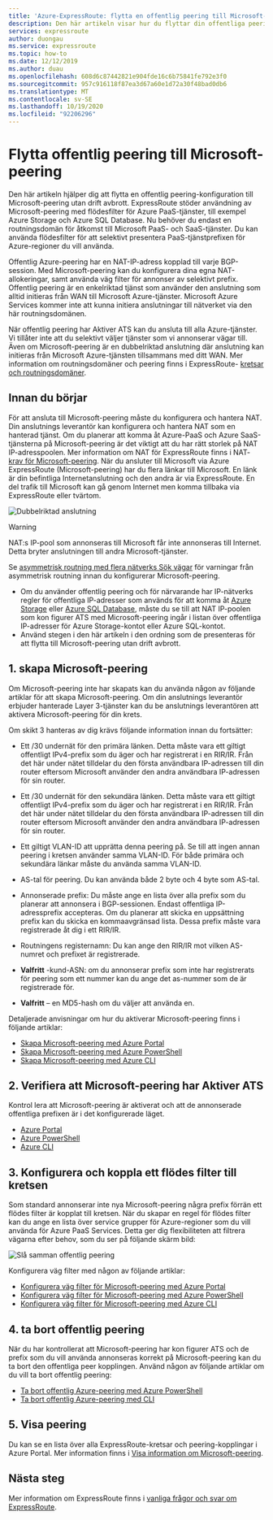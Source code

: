 ```yaml
---
title: 'Azure-ExpressRoute: flytta en offentlig peering till Microsoft-peering'
description: Den här artikeln visar hur du flyttar din offentliga peering till Microsoft-peering på ExpressRoute.
services: expressroute
author: duongau
ms.service: expressroute
ms.topic: how-to
ms.date: 12/12/2019
ms.author: duau
ms.openlocfilehash: 608d6c87442821e904fde16c6b75841fe792e3f0
ms.sourcegitcommit: 957c916118f87ea3d67a60e1d72a30f48bad0db6
ms.translationtype: MT
ms.contentlocale: sv-SE
ms.lasthandoff: 10/19/2020
ms.locfileid: "92206296"
---
```

# <a name="move-a-public-peering-to-microsoft-peering"></a>Flytta offentlig peering till Microsoft-peering

Den här artikeln hjälper dig att flytta en offentlig peering-konfiguration till Microsoft-peering utan drift avbrott. ExpressRoute stöder användning av Microsoft-peering med flödesfilter för Azure PaaS-tjänster, till exempel Azure Storage och Azure SQL Database. Nu behöver du endast en routningsdomän för åtkomst till Microsoft PaaS- och SaaS-tjänster. Du kan använda flödesfilter för att selektivt presentera PaaS-tjänstprefixen för Azure-regioner du vill använda.

Offentlig Azure-peering har en NAT-IP-adress kopplad till varje BGP-session. Med Microsoft-peering kan du konfigurera dina egna NAT-allokeringar, samt använda väg filter för annonser av selektivt prefix. Offentlig peering är en enkelriktad tjänst som använder den anslutning som alltid initieras från WAN till Microsoft Azure-tjänster. Microsoft Azure Services kommer inte att kunna initiera anslutningar till nätverket via den här routningsdomänen.

När offentlig peering har Aktiver ATS kan du ansluta till alla Azure-tjänster. Vi tillåter inte att du selektivt väljer tjänster som vi annonserar vägar till. Även om Microsoft-peering är en dubbelriktad anslutning där anslutning kan initieras från Microsoft Azure-tjänsten tillsammans med ditt WAN. Mer information om routningsdomäner och peering finns i ExpressRoute- [kretsar och routningsdomäner](expressroute-circuit-peerings.md).

## <a name="before-you-begin"></a><a name="before"></a>Innan du börjar

För att ansluta till Microsoft-peering måste du konfigurera och hantera NAT. Din anslutnings leverantör kan konfigurera och hantera NAT som en hanterad tjänst. Om du planerar att komma åt Azure-PaaS och Azure SaaS-tjänsterna på Microsoft-peering är det viktigt att du har rätt storlek på NAT IP-adresspoolen. Mer information om NAT för ExpressRoute finns i NAT- [krav för Microsoft-peering](expressroute-nat.md#nat-requirements-for-microsoft-peering). När du ansluter till Microsoft via Azure ExpressRoute (Microsoft-peering) har du flera länkar till Microsoft. En länk är din befintliga Internetanslutning och den andra är via ExpressRoute. En del trafik till Microsoft kan gå genom Internet men komma tillbaka via ExpressRoute eller tvärtom.

![Dubbelriktad anslutning](./media/how-to-move-peering/bidirectional-connectivity.jpg)

> [!Warning]
> NAT:s IP-pool som annonseras till Microsoft får inte annonseras till Internet. Detta bryter anslutningen till andra Microsoft-tjänster.

Se [asymmetrisk routning med flera nätverks Sök vägar](./expressroute-asymmetric-routing.md) för varningar från asymmetrisk routning innan du konfigurerar Microsoft-peering.

* Om du använder offentlig peering och för närvarande har IP-nätverks regler för offentliga IP-adresser som används för att komma åt [Azure Storage](../storage/common/storage-network-security.md) eller [Azure SQL Database](../azure-sql/database/vnet-service-endpoint-rule-overview.md), måste du se till att NAT IP-poolen som kon figurer ATS med Microsoft-peering ingår i listan över offentliga IP-adresser för Azure Storage-kontot eller Azure SQL-kontot.<br>
* Använd stegen i den här artikeln i den ordning som de presenteras för att flytta till Microsoft-peering utan drift avbrott.

## <a name="1-create-microsoft-peering"></a><a name="create"></a>1. skapa Microsoft-peering

Om Microsoft-peering inte har skapats kan du använda någon av följande artiklar för att skapa Microsoft-peering. Om din anslutnings leverantör erbjuder hanterade Layer 3-tjänster kan du be anslutnings leverantören att aktivera Microsoft-peering för din krets.

Om skikt 3 hanteras av dig krävs följande information innan du fortsätter:

* Ett /30 undernät för den primära länken. Detta måste vara ett giltigt offentligt IPv4-prefix som du äger och har registrerat i en RIR/IR. Från det här under nätet tilldelar du den första användbara IP-adressen till din router eftersom Microsoft använder den andra användbara IP-adressen för sin router.<br>
* Ett /30 undernät för den sekundära länken. Detta måste vara ett giltigt offentligt IPv4-prefix som du äger och har registrerat i en RIR/IR. Från det här under nätet tilldelar du den första användbara IP-adressen till din router eftersom Microsoft använder den andra användbara IP-adressen för sin router.<br>
* Ett giltigt VLAN-ID att upprätta denna peering på. Se till att ingen annan peering i kretsen använder samma VLAN-ID. För både primära och sekundära länkar måste du använda samma VLAN-ID.<br>
* AS-tal för peering. Du kan använda både 2 byte och 4 byte som AS-tal.<br>
* Annonserade prefix: Du måste ange en lista över alla prefix som du planerar att annonsera i BGP-sessionen. Endast offentliga IP-adressprefix accepteras. Om du planerar att skicka en uppsättning prefix kan du skicka en kommaavgränsad lista. Dessa prefix måste vara registrerade åt dig i ett RIR/IR.<br>
* Routningens registernamn: Du kan ange den RIR/IR mot vilken AS-numret och prefixet är registrerade.

* **Valfritt** -kund-ASN: om du annonserar prefix som inte har registrerats för peering som ett nummer kan du ange det as-nummer som de är registrerade för.<br>
* **Valfritt** – en MD5-hash om du väljer att använda en.

Detaljerade anvisningar om hur du aktiverar Microsoft-peering finns i följande artiklar:

* [Skapa Microsoft-peering med Azure Portal](expressroute-howto-routing-portal-resource-manager.md#msft)<br>
* [Skapa Microsoft-peering med Azure PowerShell](expressroute-howto-routing-arm.md#msft)<br>
* [Skapa Microsoft-peering med Azure CLI](howto-routing-cli.md#msft)

## <a name="2-validate-microsoft-peering-is-enabled"></a><a name="validate"></a>2. Verifiera att Microsoft-peering har Aktiver ATS

Kontrol lera att Microsoft-peering är aktiverat och att de annonserade offentliga prefixen är i det konfigurerade läget.

* [Azure Portal](expressroute-howto-routing-portal-resource-manager.md#getmsft)<br>
* [Azure PowerShell](expressroute-howto-routing-arm.md#getmsft)<br>
* [Azure CLI](howto-routing-cli.md#getmsft)

## <a name="3-configure-and-attach-a-route-filter-to-the-circuit"></a><a name="routefilter"></a>3. Konfigurera och koppla ett flödes filter till kretsen

Som standard annonserar inte nya Microsoft-peering några prefix förrän ett flödes filter är kopplat till kretsen. När du skapar en regel för flödes filter kan du ange en lista över service grupper för Azure-regioner som du vill använda för Azure PaaS Services. Detta ger dig flexibiliteten att filtrera vägarna efter behov, som du ser på följande skärm bild:

![Slå samman offentlig peering](./media/how-to-move-peering/routefilter.jpg)

Konfigurera väg filter med någon av följande artiklar:

* [Konfigurera väg filter för Microsoft-peering med Azure Portal](how-to-routefilter-portal.md)<br>
* [Konfigurera väg filter för Microsoft-peering med Azure PowerShell](how-to-routefilter-powershell.md)<br>
* [Konfigurera väg filter för Microsoft-peering med Azure CLI](how-to-routefilter-cli.md)

## <a name="4-delete-the-public-peering"></a><a name="delete"></a>4. ta bort offentlig peering

När du har kontrollerat att Microsoft-peering har kon figurer ATS och de prefix som du vill använda annonseras korrekt på Microsoft-peering kan du ta bort den offentliga peer kopplingen. Använd någon av följande artiklar om du vill ta bort offentlig peering:

* [Ta bort offentlig Azure-peering med Azure PowerShell](about-public-peering.md#powershell)
* [Ta bort offentlig Azure-peering med CLI](about-public-peering.md#cli)
  
## <a name="5-view-peerings"></a><a name="view"></a>5. Visa peering
  
Du kan se en lista över alla ExpressRoute-kretsar och peering-kopplingar i Azure Portal. Mer information finns i [Visa information om Microsoft-peering](expressroute-howto-routing-portal-resource-manager.md#getmsft).

## <a name="next-steps"></a>Nästa steg

Mer information om ExpressRoute finns i [vanliga frågor och svar om ExpressRoute](expressroute-faqs.md).